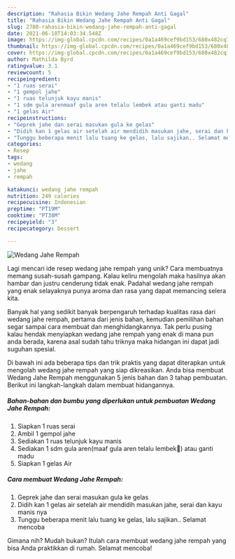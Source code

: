 ```yaml
---
description: "Rahasia Bikin Wedang Jahe Rempah Anti Gagal"
title: "Rahasia Bikin Wedang Jahe Rempah Anti Gagal"
slug: 2780-rahasia-bikin-wedang-jahe-rempah-anti-gagal
date: 2021-06-18T14:03:34.548Z
image: https://img-global.cpcdn.com/recipes/0a1a469cef9bd153/680x482cq70/wedang-jahe-rempah-foto-resep-utama.jpg
thumbnail: https://img-global.cpcdn.com/recipes/0a1a469cef9bd153/680x482cq70/wedang-jahe-rempah-foto-resep-utama.jpg
cover: https://img-global.cpcdn.com/recipes/0a1a469cef9bd153/680x482cq70/wedang-jahe-rempah-foto-resep-utama.jpg
author: Mathilda Byrd
ratingvalue: 3.1
reviewcount: 5
recipeingredient:
- "1 ruas serai"
- "1 gempol jahe"
- "1 ruas telunjuk kayu manis"
- "1 sdm gula arenmaaf gula aren telalu lembek atau ganti madu"
- "1 gelas Air"
recipeinstructions:
- "Geprek jahe dan serai masukan gula ke gelas"
- "Didih kan 1 gelas air setelah air mendidih masukan jahe, serai dan kayu manis nya"
- "Tunggu beberapa menit lalu tuang ke gelas, lalu sajikan.. Selamat mencoba"
categories:
- Resep
tags:
- wedang
- jahe
- rempah

katakunci: wedang jahe rempah 
nutrition: 249 calories
recipecuisine: Indonesian
preptime: "PT19M"
cooktime: "PT38M"
recipeyield: "3"
recipecategory: Dessert

---
```



![Wedang Jahe Rempah](https://img-global.cpcdn.com/recipes/0a1a469cef9bd153/680x482cq70/wedang-jahe-rempah-foto-resep-utama.jpg)

Lagi mencari ide resep wedang jahe rempah yang unik? Cara membuatnya memang susah-susah gampang. Kalau keliru mengolah maka hasilnya akan hambar dan justru cenderung tidak enak. Padahal wedang jahe rempah yang enak selayaknya punya aroma dan rasa yang dapat memancing selera kita.



Banyak hal yang sedikit banyak berpengaruh terhadap kualitas rasa dari wedang jahe rempah, pertama dari jenis bahan, kemudian pemilihan bahan segar sampai cara membuat dan menghidangkannya. Tak perlu pusing kalau hendak menyiapkan wedang jahe rempah yang enak di mana pun anda berada, karena asal sudah tahu triknya maka hidangan ini dapat jadi suguhan spesial.


Di bawah ini ada beberapa tips dan trik praktis yang dapat diterapkan untuk mengolah wedang jahe rempah yang siap dikreasikan. Anda bisa membuat Wedang Jahe Rempah menggunakan 5 jenis bahan dan 3 tahap pembuatan. Berikut ini langkah-langkah dalam membuat hidangannya.

<!--inarticleads1-->

##### Bahan-bahan dan bumbu yang diperlukan untuk pembuatan Wedang Jahe Rempah:

1. Siapkan 1 ruas serai
1. Ambil 1 gempol jahe
1. Sediakan 1 ruas telunjuk kayu manis
1. Sediakan 1 sdm gula aren(maaf gula aren telalu lembek🙏) atau ganti madu
1. Siapkan 1 gelas Air




<!--inarticleads2-->

##### Cara membuat Wedang Jahe Rempah:

1. Geprek jahe dan serai masukan gula ke gelas
1. Didih kan 1 gelas air setelah air mendidih masukan jahe, serai dan kayu manis nya
1. Tunggu beberapa menit lalu tuang ke gelas, lalu sajikan.. Selamat mencoba




Gimana nih? Mudah bukan? Itulah cara membuat wedang jahe rempah yang bisa Anda praktikkan di rumah. Selamat mencoba!

